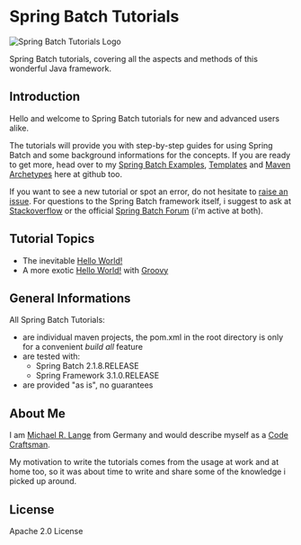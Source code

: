# Spring Batch Tutorials


![Spring Batch Tutorials Logo][spring-batch-tutorial-logo]

Spring Batch tutorials, covering all the aspects and methods of this wonderful Java framework.

## Introduction

Hello and welcome to Spring Batch tutorials for new and advanced users alike.

The tutorials will provide you with step-by-step guides for using Spring Batch and some background informations for the concepts. If you are ready to get more, head over to my [Spring Batch Examples][spring-batch-examples], [Templates][spring-batch-templates] and [Maven Archetypes][spring-batch-archetypes] here at github too.

If you want to see a new tutorial or spot an error, do not hesitate to [raise an issue][issue]. For questions to the Spring Batch framework itself, i suggest to ask at [Stackoverflow][stackoverflow] or the official [Spring Batch Forum][spring-batch-forum] (i'm active at both).

## Tutorial Topics

* The inevitable [Hello World!][hello-world-java]
* A more exotic [Hello World!][hello-world-groovy] with [Groovy][groovy]

## General Informations

All Spring Batch Tutorials:

* are individual maven projects, the pom.xml in the root directory is only for a convenient _build all_ feature
* are tested with:
  * Spring Batch 2.1.8.RELEASE
  * Spring Framework 3.1.0.RELEASE
* are provided "as is", no guarantees

## About Me

I am [Michael R. Lange][homepage] from Germany and would describe myself as a [Code Craftsman][code-craftsman].

My motivation to write the tutorials comes from the usage at work and at home too, so it was about time to write and share some of the knowledge i picked up around. 

## License

Apache 2.0 License

[code-craftsman]: http://www.joelonsoftware.com/articles/Craftsmanship.html
[groovy]: http://groovy.codehaus.org/
[hello-world-java]: https://github.com/langmi/spring-batch-tutorials/tree/master/hello-world-java
[hello-world-groovy]: https://github.com/langmi/spring-batch-tutorials/tree/master/hello-world-groovy
[homepage]: http://langmi.de
[issue]: https://github.com/langmi/spring-batch-tutorials/issues
[spring-batch-archetypes]: https://github.com/langmi/spring-batch-archetypes
[spring-batch-examples]: https://github.com/langmi/spring-batch-examples
[spring-batch-forum]: http://forum.springsource.org/forumdisplay.php?41-Batch
[spring-batch-templates]: https://github.com/langmi/spring-batch-templates
[spring-batch-tutorial-logo]: https://github.com/langmi/spring-batch-tutorials/raw/master/spring-batch-tutorials-logo.png
[stackoverflow]: http://stackoverflow.com/questions/tagged/spring-batch